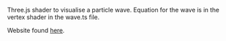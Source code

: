 Three.js shader to visualise a particle wave. Equation for the wave is in the vertex shader in the wave.ts file.

Website found [here](https://charliecrosley.github.io/Particle-Wave/).
